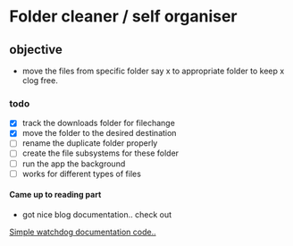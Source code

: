 # Folder cleaner / self organiser

## objective
-  move the files from specific folder say x to appropriate folder to keep x clog free.

### todo
- [x] track the downloads folder for filechange
- [x] move the folder to the desired destination
- [ ] rename the duplicate folder properly
- [ ] create the file subsystems for these folder
- [ ] run the app the background
- [ ] works for different types of files

#### Came up to reading part
- got nice blog documentation.. check out
<a href = "https://www.michaelcho.me/article/using-pythons-watchdog-to-monitor-changes-to-a-directory">
    Simple watchdog documentation code..
</a>